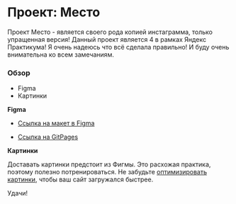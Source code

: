 # Проект: Место

Проект Место - является своего рода копией инстаграмма, только упращенная версия! Данный проект является 4 в рамках Яндекс Практикума! Я очень надеюсь что всё сделала правильно! И буду очень внимательна ко всем замечаниям.

### Обзор

* Figma
* Картинки

**Figma**

* [Ссылка на макет в Figma](https://www.figma.com/file/2cn9N9jSkmxD84oJik7xL7/JavaScript.-Sprint-4?node-id=0%3A1)

* [Ссылка на GitPages](https://kilya265.github.io/mesto/)

**Картинки**

Доставать картинки предстоит из Фигмы. Это расхожая практика, поэтому полезно потренироваться.
Не забудьте [оптимизировать картинки](https://tinypng.com/), чтобы ваш сайт загружался быстрее.

Удачи!
